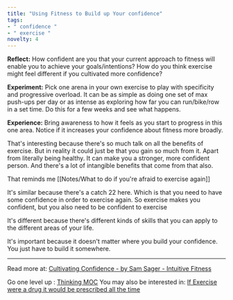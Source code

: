 ```yaml
---
title: "Using Fitness to Build up Your confidence"
tags:
- " confidence "
- " exercise "
novelty: 4
---
```


**Reflect:** How confident are you that your current approach to fitness will enable you to achieve your goals/intentions? How do you think exercise might feel different if you cultivated more confidence?

**Experiment:** Pick one arena in your own exercise to play with specificity and progressive overload. It can be as simple as doing one set of max push-ups per day or as intense as exploring how far you can run/bike/row in a set time. Do this for a few weeks and see what happens.

**Experience:** Bring awareness to how it feels as you start to progress in this one area. Notice if it increases your confidence about fitness more broadly.

That's interesting because there's so much talk on all the benefits of exercise. But in reality it could just be that you gain so much from it. Apart from literally being healthy. It can make you a stronger, more confident person. And there's a lot of intangible benefits that come from that also.

That reminds me [[Notes/What to do if you're afraid to exercise again]]

It's similar because there's a catch 22 here. Which is that you need to have some confidence in order to exercise again. So exercise makes you confident, but you also need to be confident to exercise

It's different because there's different kinds of skills that you can apply to the different areas of your life.

It's important because it doesn't matter where you build your confidence. You just have to build it somewhere.

----

Read more at: [Cultivating Confidence - by Sam Sager - Intuitive Fitness](https://intuitivefitness.substack.com/p/confidence)

Go one level up : [Thinking MOC](Maps/Thinking%20MOC.md)
You may also be interested in: [If Exercise were a drug it would be prescribed all the time](Notes/If%20Exercise%20were%20a%20drug%20it%20would%20be%20prescribed%20all%20the%20time.md)